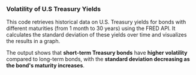 ### Volatility of U.S Treasury Yields

This code retrieves historical data on U.S. Treasury yields for bonds with different maturities (from 1 month to 30 years) using the FRED API. 
It calculates the standard deviation of these yields over time and visualizes the results in a graph. 


The output shows that **short-term Treasury bonds** have **higher volatility** compared to long-term bonds, with the **standard deviation decreasing as the bond's maturity increases**.
